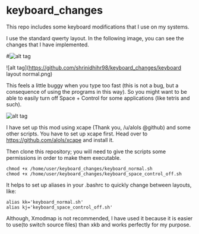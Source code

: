 # keyboard_changes
This repo includes some keyboard modifications that I use on my systems.

I use the standard qwerty layout. In the following image, you can see the changes that I have implemented.

#![alt tag](https://cloud.githubusercontent.com/assets/22856511/19884944/0d7d292c-a042-11e6-91bd-4b40046dc791.png)

![alt tag](https://github.com/shrinidhihr98/keyboard_changes/keyboard layout normal.png)

This feels a little buggy when you type too fast (this is not a bug, but a consequence of using the programs in this way).
So you might want to be able to easily turn off Space + Control for some applications (like tetris and such).

![alt tag](https://cloud.githubusercontent.com/assets/22856511/19884946/0ee6a52c-a042-11e6-8f4d-603a57992180.png)

I have set up this mod using xcape (Thank you, /u/alols @github) and some other scripts. You have to set up xcape first.
Head over to https://github.com/alols/xcape and install it.

Then clone this repository; you will need to give the scripts some permissions in order to make them executable.
```
chmod +x /home/user/keyboard_changes/keyboard_normal.sh
chmod +x /home/user/keyboard_changes/keyboard_space_control_off.sh
```
It helps to set up aliases in your .bashrc to quickly change between layouts, like:
 ```
 alias kk='keyboard_normal.sh'
 alias kj='keyboard_space_control_off.sh'
 ```
 Although, Xmodmap is not recommended, I have used it because it is easier to use(to switch source files) than xkb and 
 works perfectly for my purpose.
